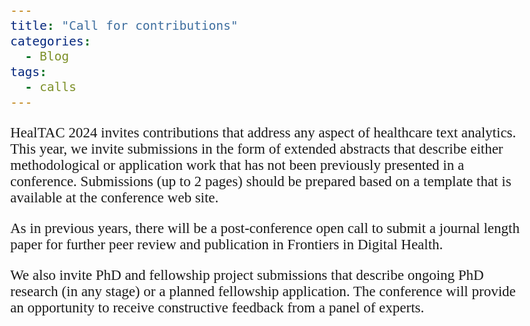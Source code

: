 ```yaml
---
title: "Call for contributions"
categories:
  - Blog
tags:
  - calls
---
```

<html>
<link href='https://fonts.googleapis.com/css?family=Akaya Telivigala' rel='stylesheet'>
<head>
<style>
    h1, h2, h3, h4, h5 {
  font-family: 'Akaya Telivigala';font-size: 25px;
}
body {
    font-family: 'Akaya Telivigala';font-size: 23px;
} 
</style>
</head>
<body>
HealTAC 2024 invites contributions that address any aspect of healthcare text analytics. This year, we invite submissions in the form of extended abstracts that describe either methodological or application work that has not been previously presented in a conference. Submissions (up to 2 pages) should be prepared based on a template that is available at the conference web site. 

As in previous years, there will be a post-conference open call to submit a journal length paper for further peer review and publication in Frontiers in Digital Health.

We also invite PhD and fellowship project submissions that describe ongoing PhD research (in any stage) or a planned fellowship application. The conference will provide an opportunity to receive constructive feedback from a panel of experts.

</body>
</html>
